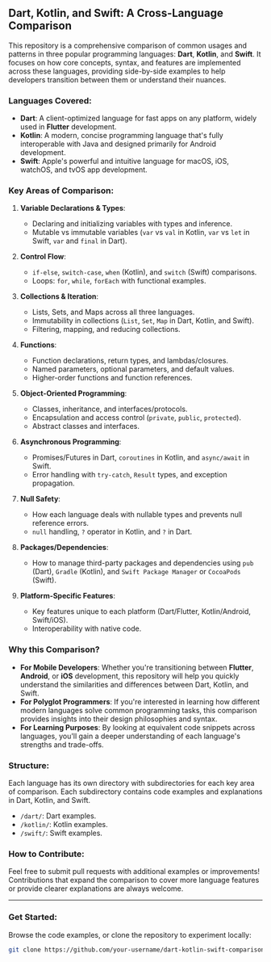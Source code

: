 ## Dart, Kotlin, and Swift: A Cross-Language Comparison

This repository is a comprehensive comparison of common usages and patterns in three popular programming languages: **Dart**, **Kotlin**, and **Swift**. It focuses on how core concepts, syntax, and features are implemented across these languages, providing side-by-side examples to help developers transition between them or understand their nuances.

### Languages Covered:
- **Dart**: A client-optimized language for fast apps on any platform, widely used in **Flutter** development.
- **Kotlin**: A modern, concise programming language that's fully interoperable with Java and designed primarily for Android development.
- **Swift**: Apple's powerful and intuitive language for macOS, iOS, watchOS, and tvOS app development.

### Key Areas of Comparison:
1. **Variable Declarations & Types**: 
   - Declaring and initializing variables with types and inference.
   - Mutable vs immutable variables (`var` vs `val` in Kotlin, `var` vs `let` in Swift, `var` and `final` in Dart).

2. **Control Flow**:
   - `if-else`, `switch-case`, `when` (Kotlin), and `switch` (Swift) comparisons.
   - Loops: `for`, `while`, `forEach` with functional examples.

3. **Collections & Iteration**:
   - Lists, Sets, and Maps across all three languages.
   - Immutability in collections (`List`, `Set`, `Map` in Dart, Kotlin, and Swift).
   - Filtering, mapping, and reducing collections.

4. **Functions**:
   - Function declarations, return types, and lambdas/closures.
   - Named parameters, optional parameters, and default values.
   - Higher-order functions and function references.

5. **Object-Oriented Programming**:
   - Classes, inheritance, and interfaces/protocols.
   - Encapsulation and access control (`private`, `public`, `protected`).
   - Abstract classes and interfaces.

6. **Asynchronous Programming**:
   - Promises/Futures in Dart, `coroutines` in Kotlin, and `async/await` in Swift.
   - Error handling with `try-catch`, `Result` types, and exception propagation.

7. **Null Safety**:
   - How each language deals with nullable types and prevents null reference errors.
   - `null` handling, `?` operator in Kotlin, and `?` in Dart.

8. **Packages/Dependencies**:
   - How to manage third-party packages and dependencies using `pub` (Dart), `Gradle` (Kotlin), and `Swift Package Manager` or `CocoaPods` (Swift).

9. **Platform-Specific Features**:
   - Key features unique to each platform (Dart/Flutter, Kotlin/Android, Swift/iOS).
   - Interoperability with native code.

### Why this Comparison?
- **For Mobile Developers**: Whether you're transitioning between **Flutter**, **Android**, or **iOS** development, this repository will help you quickly understand the similarities and differences between Dart, Kotlin, and Swift.
- **For Polyglot Programmers**: If you're interested in learning how different modern languages solve common programming tasks, this comparison provides insights into their design philosophies and syntax.
- **For Learning Purposes**: By looking at equivalent code snippets across languages, you'll gain a deeper understanding of each language's strengths and trade-offs.

### Structure:
Each language has its own directory with subdirectories for each key area of comparison. Each subdirectory contains code examples and explanations in Dart, Kotlin, and Swift.

- `/dart/`: Dart examples.
- `/kotlin/`: Kotlin examples.
- `/swift/`: Swift examples.

### How to Contribute:
Feel free to submit pull requests with additional examples or improvements! Contributions that expand the comparison to cover more language features or provide clearer explanations are always welcome.

---

### Get Started:
Browse the code examples, or clone the repository to experiment locally:
```bash
git clone https://github.com/your-username/dart-kotlin-swift-comparison.git
```

